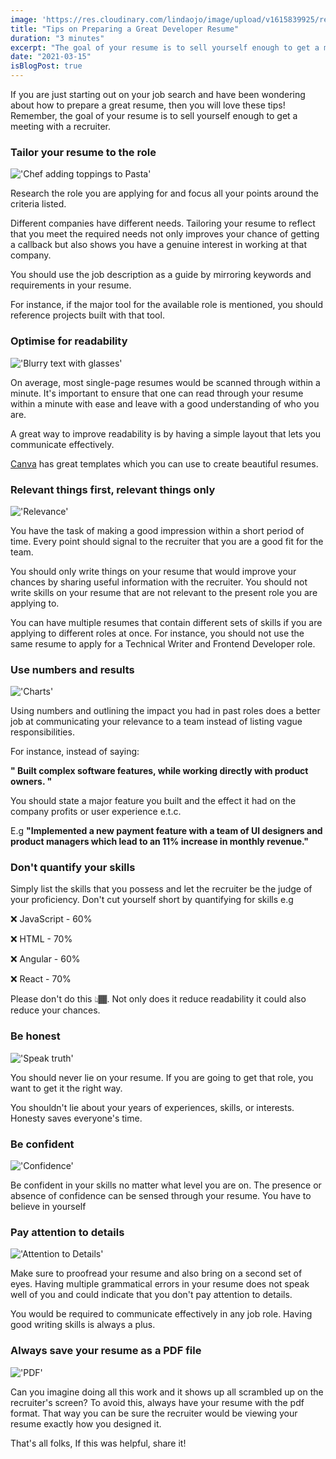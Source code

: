 ```yaml
---
image: 'https://res.cloudinary.com/lindaojo/image/upload/v1615839925/resume_rxg2ar.jpg'
title: "Tips on Preparing a Great Developer Resume"
duration: "3 minutes"
excerpt: "The goal of your resume is to sell yourself enough to get a meeting with a recruiter"
date: "2021-03-15"
isBlogPost: true
---
```


If you are just starting out on your job search and have been wondering about how to prepare a great resume, then you will love these tips! Remember, the goal of your resume is to sell yourself enough to get a meeting with a recruiter.

<h3>Tailor your resume to the role</h3>

<div class="centered-image lg:w-2/3 md:w-2/3 sm:w-56">

!['Chef adding toppings to Pasta'](https://res.cloudinary.com/lindaojo/image/upload/v1615839972/customise_k8qzvv.jpg)

</div>

Research the role you are applying for and focus all your points around the criteria listed.

Different companies have different needs. Tailoring your resume to reflect that you meet the required needs not only improves your chance of getting a callback but also shows you have a genuine interest in working at that company.

You should use the job description as a guide by mirroring keywords and requirements in your resume.

For instance, if the major tool for the available role is mentioned, you should reference projects built with that tool.

<h3>Optimise for readability</h3>

<div class="centered-image lg:w-2/3 md:w-2/3 sm:w-56">

!['Blurry text with glasses'](https://res.cloudinary.com/lindaojo/image/upload/v1615839910/readable_cgqtzo.jpg)

</div>

On average, most single-page resumes would be scanned through within a minute. It's important to ensure that one can read through your resume within a minute with ease and leave with a good understanding of who you are.

A great way to improve readability is by having a simple layout that lets you communicate effectively.

<a href="https://www.canva.com" class="link" target="_blank">Canva</a> has great templates which you can use to create beautiful resumes.

<h3>Relevant things first, relevant things only</h3>

<div class="centered-image lg:w-2/3 md:w-2/3 sm:w-56">

!['Relevance'](https://res.cloudinary.com/lindaojo/image/upload/v1615840193/relevance_kefotj.jpg)

</div>

You have the task of making a good impression within a short period of time. Every point should signal to the recruiter that you are a good fit for the team.

You should only write things on your resume that would improve your chances by sharing useful information with the recruiter. You should not write skills on your resume that are not relevant to the present role you are applying to.

You can have multiple resumes that contain different sets of skills if you are applying to different roles at once. For instance, you should not use the same resume to apply for a Technical Writer and Frontend Developer role.

<h3>Use numbers and results</h3>

<div class="centered-image lg:w-2/3 md:w-2/3 sm:w-56">

!['Charts'](https://res.cloudinary.com/lindaojo/image/upload/v1615839907/results_llmfpk.png)

</div>

Using numbers and outlining the impact you had in past roles does a better job at communicating your relevance to a team instead of listing vague responsibilities.

For instance, instead of saying:

<strong>" Built complex software features, while working directly with product owners. "</strong>

You should state a major feature you built and the effect it had on the company profits or user experience e.t.c.

E.g
<strong>"Implemented a new payment feature with a team of UI designers and product managers which lead to an 11% increase in monthly revenue."</strong>

<h3>Don't quantify your skills</h3>

Simply list the skills that you possess and let the recruiter be the judge of your proficiency. Don't cut yourself short by quantifying for skills e.g

❌ JavaScript - 60%

❌ HTML - 70%

❌ Angular - 60%

❌ React - 70%

Please don't do this 👆🏾. Not only does it reduce readability it could also reduce your chances.

<h3>Be honest</h3>

<div class="centered-image lg:w-1/3 md:w-2/3 sm:w-56">

!['Speak truth'](https://res.cloudinary.com/lindaojo/image/upload/v1615839940/honesty_dsuw5t.jpg)

</div>

You should never lie on your resume. If you are going to get that role, you want to get it the right way.

You shouldn't lie about your years of experiences, skills, or interests. Honesty saves everyone's time. 

<h3>Be confident</h3>

<div class="centered-image lg:w-2/3 md:w-2/3 sm:w-56">

!['Confidence'](https://res.cloudinary.com/lindaojo/image/upload/v1615840345/confidence_tzkktx.jpg)

</div>

Be confident in your skills no matter what level you are on. The presence or absence of confidence can be sensed through your resume. You have to believe in yourself

<h3>Pay attention to details</h3>
<div class="centered-image lg:w-2/3 md:w-2/3 sm:w-56">

!['Attention to Details'](https://res.cloudinary.com/lindaojo/image/upload/v1615840459/details_znej9l.jpg)

</div>

Make sure to proofread your resume and also bring on a second set of eyes.
Having multiple grammatical errors in your resume does not speak well of you and could indicate that you don't pay attention to details.

You would be required to communicate effectively in any job role. Having good writing skills is always a plus.

<h3>Always save your resume as a PDF file</h3>

<div class="centered-image lg:w-2/3 md:w-2/3 sm:w-56">

!['PDF'](https://res.cloudinary.com/lindaojo/image/upload/v1615839907/pdf_ebif6u.png)

</div>

Can you imagine doing all this work and it shows up all scrambled up on the recruiter's screen? To avoid this, always have your resume with the pdf format. That way you can be sure the recruiter would be viewing your resume exactly how you designed it.

That's all folks, If this was helpful, share it!
